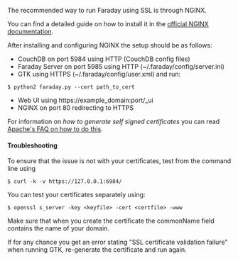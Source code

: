 The recommended way to run Faraday using SSL is through NGINX.

You can find a detailed guide on how to install it in the [official NGINX documentation](https://www.nginx.com/resources/wiki/start/topics/tutorials/install/).

After installing and configuring NGINX the setup should be as follows:
* CouchDB on port 5984 using HTTP (CouchDB config files)
* Faraday Server on port 5985 using HTTP (~/.faraday/config/server.ini)
* GTK using HTTPS (~/.faraday/config/user.xml) and run:
```
$ python2 faraday.py --cert path_to_cert
```
* Web UI using https://example_domain:port/_ui
* NGINX on port 80 redirecting to HTTPS



For information on *how to generate self signed certificates* you can read [Apache's FAQ on how to do this](https://cwiki.apache.org/confluence/pages/viewpage.action?pageId=48203146).

#### Troubleshooting

To ensure that the issue is not with your certificates, test from the command line using
```
$ curl -k -v https://127.0.0.1:6984/
```
You can test your certificates separately using:
```
$ openssl s_server -key <keyfile> -cert <certfile> -www
```

Make sure that when you create the certificate the commonName field contains the name of your domain.

If for any chance you get an error stating "SSL certificate validation failure" when running GTK, re-generate the certificate and run again.
